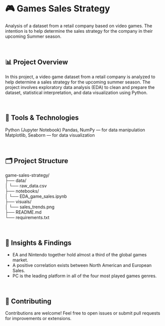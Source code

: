 # 🎮 Games Sales Strategy
Analysis of a dataset from a retail company based on video games. The intention is to help determine the sales strategy for the company in their upcoming Summer season.

<br>

## 📊 Project Overview
In this project, a video game dataset from a retail company is analyzed to help determine a sales strategy for the upcoming summer season. The project involves exploratory data analysis (EDA) to clean and prepare the dataset, statistical interpretation, and data visualization using Python.

<br>

## 🧰 Tools & Technologies
Python (Jupyter Notebook)
Pandas, NumPy — for data manipulation
Matplotlib, Seaborn — for data visualization

<br>

## 🗂️ Project Structure 
  
game-sales-strategy/ <br>
├── data/ <br>
│   └── raw_data.csv <br>
├── notebooks/ <br>
│   └── EDA_game_sales.ipynb <br>
├── visuals/ <br>
│   └── sales_trends.png <br>
├── README.md <br>
└── requirements.txt <br>

<br>

## 📌 Insights & Findings
- EA and Nintendo together hold almost a third of the global games market.
- A positive correlation exists between North American and European Sales.
- PC is the leading platform in all of the four most played games genres.

<br>

## 🤝 Contributing
Contributions are welcome! Feel free to open issues or submit pull requests for improvements or extensions.
